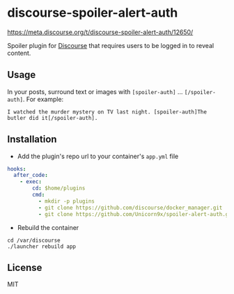 # discourse-spoiler-alert-auth

https://meta.discourse.org/t/discourse-spoiler-alert-auth/12650/

Spoiler plugin for [Discourse](http://discourse.org) that requires users to be logged in to reveal content.

## Usage

In your posts, surround text or images with `[spoiler-auth]` ... `[/spoiler-auth]`.
For example:

```
I watched the murder mystery on TV last night. [spoiler-auth]The butler did it[/spoiler-auth].
```

## Installation

- Add the plugin's repo url to your container's `app.yml` file

```yml
hooks:
  after_code:
    - exec:
        cd: $home/plugins
        cmd:
          - mkdir -p plugins
          - git clone https://github.com/discourse/docker_manager.git
          - git clone https://github.com/Unicorn9x/spoiler-alert-auth.git
```

- Rebuild the container

```
cd /var/discourse
./launcher rebuild app
```

## License

MIT 
